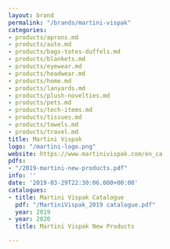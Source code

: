 ```yaml
---
layout: brand
permalink: "/brands/martini-vispak"
categories:
- products/aprons.md
- products/auto.md
- products/bags-totes-duffels.md
- products/blankets.md
- products/eyewear.md
- products/headwear.md
- products/home.md
- products/lanyards.md
- products/plush-novelties.md
- products/pets.md
- products/tech-items.md
- products/tissues.md
- products/towels.md
- products/travel.md
title: Martini Vispak
logo: "/martini-logo.png"
website: https://www.martinivispak.com/en_ca
pdfs:
- "/2019-martini-new-products.pdf"
info: ''
date: '2019-03-29T22:30:06.000+00:00'
catalogues:
- title: Martini Vispak Catalogue
  pdf: "/MartiniVispak_2019 catalogue.pdf"
  year: 2019
- year: 2020
  title: Martini Vispak New Products

---
```

